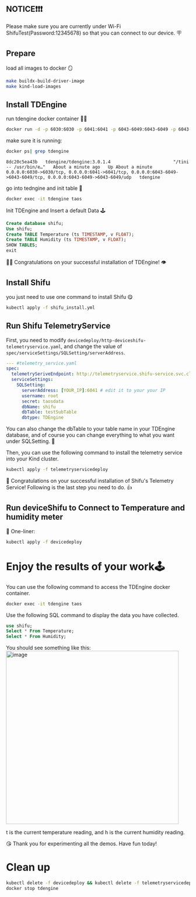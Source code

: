 ## NOTICE❗️❗️❗️

Please make sure you are currently under Wi-Fi ShifuTest(Password:12345678) so that you can connect to our device. 🪧

## Prepare

load all images to docker 🪞

```bash
make buildx-build-driver-image
make kind-load-images
```

## Install TDEngine

run tdengine docker container 🏃‍♂️

```bash
docker run -d -p 6030:6030 -p 6041:6041 -p 6043-6049:6043-6049 -p 6043-6049:6043-6049/udp --name tdengine tdengine/tdengine:3.0.1.4
```

make sure it is running:

```bash
docker ps| grep tdengine
```

```text
8dc20c5ea43b   tdengine/tdengine:3.0.1.4                        "/tini -- /usr/bin/e…"   About a minute ago   Up About a minute   0.0.0.0:6030->6030/tcp, 0.0.0.0:6041->6041/tcp, 0.0.0.0:6043-6049->6043-6049/tcp, 0.0.0.0:6043-6049->6043-6049/udp   tdengine
```

go into tedngine and init table 🚪
```bash
docker exec -it tdengine taos
```

Init TDEngine and Insert a default Data 🕹

```sql
Create database shifu;
Use shifu;
Create TABLE Temperature (ts TIMESTAMP, v FLOAT);
Create TABLE Humidity (ts TIMESTAMP, v FLOAT);
SHOW TABLES;
exit
```

🎉🎉 Congratulations on your successful installation of TDEngine! 👁️

## Install Shifu

you just need to use one command to install Shifu 😋

```bash
kubectl apply -f shifu_install.yml
```

## Run Shifu TelemetryService
First, you need to modify `devicedeploy/http-deviceshifu-telemetryservice.yaml`, and change the value of  `spec/serviceSettings/SQLSetting/serverAddress`.

```yaml
--- #telemetry_service.yaml
spec:
  telemetrySeriveEndpoint: http://telemetryservice.shifu-service.svc.cluster.local
  serviceSettings:
    SQLSetting:
      serverAddress: [YOUR_IP]:6041 # edit it to your your IP
      username: root
      secret: taosdata
      dbName: shifu
      dbTable: testSubTable
      dbtype: TDEngine

```

You can also change the dbTable to your table name in your TDEngine database, and of course you can change everything to what you want under SQLSetting. 🤗

Then, you can use the following command to install the telemetry service into your Kind cluster.

```bash
kubectl apply -f telemetryservicedeploy
```

🚀 Congratulations on your successful installation of Shifu's Telemetry Service! Following is the last step you need to do. 👍

## Run deviceShifu to Connect to Temperature and humidity meter

🐎 One-liner:

```bash
kubectl apply -f devicedeploy
```

# Enjoy the results of your work🕹

You can use the following command to access the TDEngine docker container.

```bash
docker exec -it tdengine taos
```

Use the following SQL command to display the data you have collected.

```sql
use shifu;
Select * From Temperature;
Select * From Humidity;
```

You should see something like this:
<img width="473" alt="image" src="https://user-images.githubusercontent.com/6934678/198533517-3eb948e7-5c26-479e-9c70-5306d6ce830f.png">

t is the current temperature reading, and h is the current humidity reading.


😘 Thank you for experimenting all the demos. Have fun today!

# Clean up

```bash
kubectl delete -f devicedeploy && kubectl delete -f telemetryservicedeploy
docker stop tdengine
```
